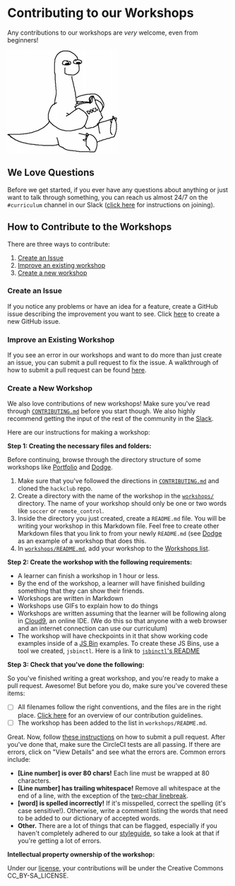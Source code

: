 # Contributing to our Workshops

Any contributions to our workshops are _very_ welcome, even from beginners!

![](img/smart_dinosaur_docs.png)

## We Love Questions

Before we get started, if you ever have any questions about anything or just
want to talk through something, you can reach us almost 24/7 on the
`#curriculum` channel in our Slack ([click here](../SLACK.md) for instructions
on joining).

## How to Contribute to the Workshops

There are three ways to contribute:

1. [Create an Issue](#create-an-issue)
2. [Improve an existing workshop](#improve-an-existing-workshop)
3. [Create a new workshop](#create-a-new-workshop)

### Create an Issue

If you notice any problems or have an idea for a feature, create a GitHub issue
describing the improvement you want to see. Click
[here](https://github.com/hackclub/hackclub/issues/new) to create a new GitHub
issue.

### Improve an Existing Workshop

If you see an error in our workshops and want to do more than just create an
issue, you can submit a pull request to fix the issue. A walkthrough of how to
submit a pull request can be found [here](../CONTRIBUTING.md).

### Create a New Workshop

We also love contributions of new workshops! Make sure you've read through
[`CONTRIBUTING.md`](../CONTRIBUTING.md) before you start though. We also
highly recommend getting the input of the rest of the community in the
[Slack](#we-love-questions).

Here are our instructions for making a workshop:

**Step 1: Creating the necessary files and folders:**

Before continuing, browse through the directory structure of some
workshops like [Portfolio](portfolio) and [Dodge](dodge).

1. Make sure that you've followed the directions in
   [`CONTRIBUTING.md`](../CONTRIBUTING.md) and cloned the `hackclub` repo.
2. Create a directory with the name of the workshop in the
   [`workshops/`](../workshops) directory. The name of your workshop should only
   be one or two words like `soccer` or `remote_control`.
3. Inside the directory you just created, create a `README.md` file.
   You will be writing your workshop in this Markdown file. Feel free to create
   other Markdown files that you link to from your newly `README.md` (see
  [Dodge](dodge) as an example of a workshop that does this.
4. In [`workshops/README.md`](README.md), add your workshop to the
   [Workshops list](README.md#the-list).

**Step 2: Create the workshop with the following requirements:**

- A learner can finish a workshop in 1 hour or less.
- By the end of the workshop, a learner will have finished building something
  that they can show their friends.
- Workshops are written in Markdown
- Workshops use GIFs to explain how to do things
- Workshops are written assuming that the learner will be following along in
  [Cloud9](https://c9.io), an online IDE. (We do this so that anyone with a web
  browser and an internet connection can use our curriculum)
- The workshop will have checkpoints in it that show working code examples
  inside of a [JS Bin](https://jsbin.com) examples. To create these JS Bins,
  use a tool we created, `jsbinctl`. Here is a link to
  [`jsbinctl`'s README](lib/jsbinctl/README.md)

**Step 3: Check that you've done the following:**

So you've finished writing a great workshop, and you're ready to make a pull
request. Awesome! But before you do, make sure you've covered these items:

- [ ] All filenames follow the right conventions, and the files are in the
  right place. [Click here](../CONTRIBUTING.md) for an overview of our
  contribution guidelines.
- [ ] The workshop has been added to the list in `workshops/README.md`.

Great. Now, follow [these instructions](../CONTRIBUTING.md) on how to submit a
pull request. After you've done that, make sure the CircleCI tests are all
passing. If there are errors, click on "View Details" and see what the errors
are. Common errors include:

- **[Line number] is over 80 chars!** Each line must be wrapped at 80
  characters.
- **[Line number] has trailing whitespace!** Remove all whitespace at the end
  of a line, with the exception of the [two-char
  linebreak](https://github.com/hackclub/meta/blob/master/styleguides/markdown.md#general-conventions).
- **[word] is spelled incorrectly!** If it's misspelled, correct the spelling
  (it's case sensitive!). Otherwise, write a comment listing the words that
  need to be added to our dictionary of accepted words.
- **Other.** There are a lot of things that can be flagged, especially if you
  haven't completely adhered to our
  [styleguide](https://github.com/hackclub/meta/blob/master/styleguides/markdown.md),
  so take a look at that if you're getting a lot of errors.

**Intellectual property ownership of the workshop:**

Under our [license](../LICENSE), your contributions will be under the Creative
Commons CC_BY-SA_LICENSE.
